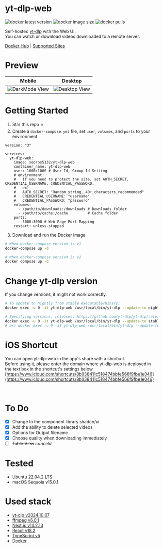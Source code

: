 # yt-dlp-web
![docker latest version](https://img.shields.io/docker/v/sooros5132/yt-dlp-web?color=#4c1) ![docker image size](https://img.shields.io/docker/image-size/sooros5132/yt-dlp-web) ![docker pulls](https://img.shields.io/docker/pulls/sooros5132/yt-dlp-web)

Self-hosted [yt-dlp](https://github.com/yt-dlp/yt-dlp) with the Web UI.<br />
You can watch or download videos downloaded to a remote server.

[Docker Hub](https://hub.docker.com/r/sooros5132/yt-dlp-web) | [Supported Sites](https://github.com/yt-dlp/yt-dlp/blob/master/supportedsites.md)
<br />

# Preview
| Mobile | Desktop | 
|--|--|
| ![DarkMode View](https://github.com/sooros5132/yt-dlp-web/assets/74892930/438d6fb9-18e5-4e89-949f-1b25e072af88) | ![Desktop View](https://github.com/sooros5132/yt-dlp-web/assets/74892930/5bb2d22a-2c93-4428-be02-02e1b65a361d) |

# Getting Started
1. Star this repo ⭐️
2. Create a `docker-compose.yml` file, set `user`, `volumes`, and `ports` to your environment
```YML
version: "3"

services:
  yt-dlp-web:
    image: sooros5132/yt-dlp-web
    container_name: yt-dlp-web
    user: 1000:1000 # User Id, Group Id Setting
    # environment:
    #   If you need to protect the site, set AUTH_SECRET, CREDENTIAL_USERNAME, CREDENTIAL_PASSWORD.
    #   ex)
    #   AUTH_SECRET: "Random_string,_40+_characters_recommended"
    #   CREDENTIAL_USERNAME: "username"
    #   CREDENTIAL_PASSWORD: "password"
    volumes:
      - /path/to/downloads:/downloads # Downloads folder
      - /path/to/cache:/cache         # Cache folder
    ports:
      - 3000:3000 # Web Page Port Mapping
    restart: unless-stopped
```

3. Download and run the Docker image
```BASH
# When docker-compose version is v1
docker-compose up -d

# When docker-compose version is v2
docker compose up -d
```

# Change yt-dlp version
If you change versions, it might not work correctly.
```BASH
# To update to nightly from stable executable/binary:
docker exec -u 0 -it yt-dlp-web /usr/local/bin/yt-dlp --update-to nightly

# Specifying versions, releases: https://github.com/yt-dlp/yt-dlp/releases
docker exec -u 0 -it yt-dlp-web /usr/local/bin/yt-dlp --update-to stable@<releases date>
# ex) docker exec -u 0 -it yt-dlp-web /usr/local/bin/yt-dlp --update-to stable@2024.08.06
```

# iOS Shortcut
You can open yt-dlp-web in the app's share with a shortcut.<br/>Before using it, please enter the domain where yt-dlp-web is deployed in the text box in the shortcut's settings below.
[https://www.icloud.com/shortcuts/8b038411c518474bbfe566f9fbe1e046](https://www.icloud.com/shortcuts/8b038411c518474bbfe566f9fbe1e046)

<br />

# To Do
- [X] Change to the component library shadcn/ui
- [X] Add the ability to delete selected videos
- [X] Options for Output filename
- [X] Choose quality when downloading immediately
- [ ] ~~Table View~~ _canceld_

# Tested
- Ubuntu 22.04.2 LTS
- macOS Sequoia v15.0.1

# Used stack
- [yt-dlp v2024.10.07](https://github.com/yt-dlp/yt-dlp)
- [ffmpeg v6.0.1](https://ffmpeg.org/)
- [Next.js v14.2.13](https://nextjs.org/)
- [React v18.2](https://react.dev/)
- [TypeScript v5](https://www.typescriptlang.org/)
- [Docker](https://www.docker.com/)
